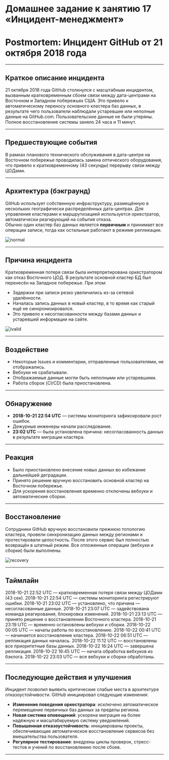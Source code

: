 # Домашнее задание к занятию 17 «Инцидент-менеджмент»


# Postmortem: Инцидент GitHub от 21 октября 2018 года

---

## Краткое описание инцидента  
21 октября 2018 года GitHub столкнулся с масштабным инцидентом, вызванным кратковременным сбоем связи между дата-центрами на Восточном и Западном побережьях США. Это привело к автоматическому переносу основного кластера баз данных, в результате чего пользователи наблюдали устаревшие или неполные данные на GitHub.com. Пользовательские данные не были утеряны. Полное восстановление системы заняло 24 часа и 11 минут.

---

## Предшествующие события  
В рамках планового технического обслуживания в дата-центре на Восточном побережье проводилась замена оптического оборудования, что привело к кратковременному (43 секунды) перерыву связи между ЦОДами.

---

## Архитектура (бэкграунд)  
GitHub использует собственную инфраструктуру, размещённую в нескольких географически распределённых дата-центрах. Для управления кластерами и маршрутизацией используется оркестратор, автоматически реагирующий на события отказа.  
Обычно один кластер баз данных является **первичным** и принимает все операции записи, тогда как остальные работают в режиме репликации.

![normal](https://github.com/user-attachments/assets/4f50d20d-fa3c-4d15-ac3e-39363af93042)

---

## Причина инцидента  
Кратковременная потеря связи была интерпретирована оркестратором как отказ Восточного ЦОД. В результате основной кластер БД был перенесён на Западное побережье. При этом:

- Задержки при записи резко увеличились из-за сетевой удалённости.  
- Началась запись данных в новый кластер, в то время как старый ещё не синхронизировался.  
- Это привело к несогласованности между базами данных и устаревшей информации на сайте.

![ivalid](https://github.com/user-attachments/assets/439581c5-07aa-4ccd-a4cb-a3ecab8aaedb)

---

## Воздействие

- Некоторые Issues и комментарии, отправленные пользователями, не отображались.  
- Вебхуки не срабатывали.  
- Отображаемые данные могли быть неполными или устаревшими.  
- Работа сборок (CI/CD) была приостановлена.  

---

## Обнаружение

- **2018-10-21 22:54 UTC** — системы мониторинга зафиксировали рост ошибок.  
- Дежурные инженеры начали расследование.  
- **23:02 UTC** — была установлена причина: несогласованность данных в результате миграции кластера.

---

## Реакция

- Было приостановлено внесение новых данных во избежание дальнейшей деградации.  
- Принято решение вручную восстановить основной кластер на Восточном побережье.  
- Для ускорения восстановления временно отключены вебхуки и автоматические сборки.

---

## Восстановление  
Сотрудники GitHub вручную восстановили прежнюю топологию кластера, провели синхронизацию данных между регионами и протестировали целостность. После этого сервис был полностью возвращён в штатный режим. Все отложенные операции (вебхуки и сборки) были выполнены.  

![recovery](https://github.com/user-attachments/assets/6acdb9fe-bf48-4d2a-80da-233e905c83eb)

---


## Таймлайн

2018-10-21 22:52 UTC — кратковременная потеря связи между ЦОДами (43 сек).
2018-10-21 22:54 UTC — системы мониторинга регистрируют ошибки.
2018-10-21 23:02 UTC — установлено, что причина — несогласованные данные.
2018-10-21 23:07 UTC — задействована команда реагирования, блокировка изменений.
2018-10-21 23:13 UTC — принято решение о восстановлении Восточного кластера.
2018-10-21 23:19 UTC — временно остановлены вебхуки и сборки.
2018-10-22 00:05 UTC — начаты работы по восстановлению.
2018-10-22 00:41 UTC — начинается восстановление кластера.
2018-10-22 06:51 UTC — репликация данных началась.
2018-10-22 11:12 UTC — восстановлены все приоритетные базы данных.
2018-10-22 16:24 UTC — завершена репликация.
2018-10-22 16:45 UTC — начата обработка вебхуков из бэклога.
2018-10-22 23:03 UTC — все вебхуки и сборки обработаны.

---

## Последующие действия и улучшения

Инцидент позволил выявить критические слабые места в архитектуре отказоустойчивости. GitHub инициировал следующие изменения:

- **Изменение поведения оркестратора**: исключено автоматическое перемещение первичных баз данных за пределы региона.  
- **Новая система оповещений**: ускорена миграция на более надёжную и масштабируемую систему уведомлений.  
- **Повышенная отказоустойчивость**: инициированы проекты, обеспечивающие автоматическое восстановление сервисов без вмешательства пользователя.  
- **Регулярное тестирование**: внедрены циклы проверок, стресс-тестов и учений по восстановлению после сбоев.

---


